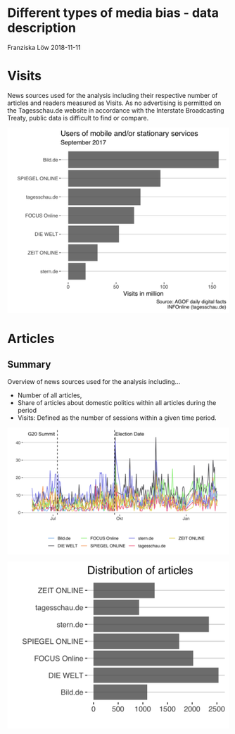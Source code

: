 Different types of media bias - data description
================
Franziska Löw
2018-11-11

Visits
======

News sources used for the analysis including their respective number of articles and readers measured as Visits. As no advertising is permitted on the Tagesschau.de website in accordance with the Interstate Broadcasting Treaty, public data is difficult to find or compare.

![](../figs/visits.png)

Articles
========

Summary
-------

Overview of news sources used for the analysis including...

-   Number of all articles,
-   Share of articles about domestic politics within all articles during the period
-   Visits: Defined as the number of sessions within a given time period.

![](../figs/article_timeline.png)

![](../figs/article_distribution.png)
